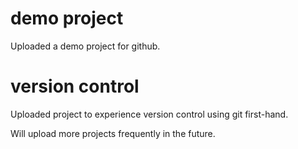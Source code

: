 # demo project

Uploaded a demo project for github.

# version control

Uploaded project to experience version control using git first-hand.

Will upload more projects frequently in the future.
